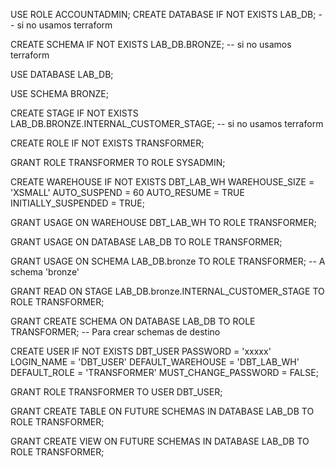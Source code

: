 
USE ROLE ACCOUNTADMIN;
CREATE DATABASE IF NOT EXISTS LAB_DB; -- si no usamos terraform

CREATE SCHEMA IF NOT EXISTS LAB_DB.BRONZE; -- si no usamos terraform

USE DATABASE LAB_DB;

USE SCHEMA BRONZE;

CREATE STAGE IF NOT EXISTS LAB_DB.BRONZE.INTERNAL_CUSTOMER_STAGE; -- si no usamos terraform

CREATE ROLE IF NOT EXISTS TRANSFORMER;

GRANT ROLE TRANSFORMER TO ROLE SYSADMIN;

CREATE WAREHOUSE IF NOT EXISTS DBT_LAB_WH WAREHOUSE_SIZE = 'XSMALL' AUTO_SUSPEND = 60 AUTO_RESUME = TRUE INITIALLY_SUSPENDED = TRUE;

GRANT USAGE ON WAREHOUSE DBT_LAB_WH TO ROLE TRANSFORMER;

GRANT USAGE ON DATABASE LAB_DB TO ROLE TRANSFORMER;

GRANT USAGE ON SCHEMA LAB_DB.bronze TO ROLE TRANSFORMER; -- A schema 'bronze'

GRANT READ ON STAGE LAB_DB.bronze.INTERNAL_CUSTOMER_STAGE TO ROLE TRANSFORMER;

GRANT CREATE SCHEMA ON DATABASE LAB_DB TO ROLE TRANSFORMER; -- Para crear schemas de destino

CREATE USER IF NOT EXISTS DBT_USER PASSWORD = 'xxxxx' LOGIN_NAME = 'DBT_USER' DEFAULT_WAREHOUSE = 'DBT_LAB_WH' DEFAULT_ROLE = 'TRANSFORMER' MUST_CHANGE_PASSWORD = FALSE;

GRANT ROLE TRANSFORMER TO USER DBT_USER;

GRANT CREATE TABLE ON FUTURE SCHEMAS IN DATABASE LAB_DB TO ROLE TRANSFORMER;

GRANT CREATE VIEW ON FUTURE SCHEMAS IN DATABASE LAB_DB TO ROLE TRANSFORMER;
